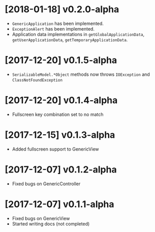 # [2018-01-18] v0.2.0-alpha
 - `GenericApplication` has been implemented.
 - `ExceptionAlert` has been implemented.
 - Application data implementations in `getGlobalApplicationData`, `getUserApplicationData`, `getTemporaryApplicationData`.

# [2017-12-20] v0.1.5-alpha
 - `SerializableModel.*Object` methods now throws `IOException` and `ClassNotFoundException`

# [2017-12-20] v0.1.4-alpha
 - Fullscreen key combination set to no match

# [2017-12-15] v0.1.3-alpha
 - Added fullscreen support to GenericView

# [2017-12-07] v0.1.2-alpha
 - Fixed bugs on GenericController

# [2017-12-07] v0.1.1-alpha
 - Fixed bugs on GenericView
 - Started writing docs (not completed)
